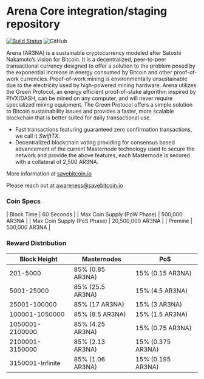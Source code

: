 Arena Core integration/staging repository
=================================================
[![Build Status](https://travis-ci.org/arena/arena.svg?branch=master)](https://travis-ci.org/arena/arena) ![GitHub](https://img.shields.io/github/license/mashape/apistatus.svg)

Arena (AR3NA) is a sustainable cryptocurrency modeled after Satoshi Nakamoto’s vision for Bitcoin. It is a decentralized, peer-to-peer transactional currency designed to offer a solution to the problem posed by the exponential increase in energy consumed by Bitcoin and other proof-of-work currencies. Proof-of-work mining is environmentally unsustainable due to the electricity used by high-powered mining hardware. Arena utilizes the Green Protocol, an energy efficient proof-of-stake algorithm inspired by PIVX/DASH, can be mined on any computer, and will never require specialized mining equipment. The Green Protocol offers a simple solution to Bitcoin sustainability issues and provides a faster, more scalable blockchain that is better suited for daily transactional use.

- Fast transactions featuring guaranteed zero confirmation transactions, we call it _SwiftTX_.
- Decentralized blockchain voting providing for consensus based advancement of the current Masternode
  technology used to secure the network and provide the above features, each Masternode is secured
  with a collateral of 2,500 AR3NA.

More information at [savebitcoin.io](http://www.savebitcoin.io)

Please reach out at awareness@savebitcoin.io

### Coin Specs
| Block Time                  | 60 Seconds      |
| Max Coin Supply (PoW Phase) | 500,000 AR3NA    |
| Max Coin Supply (PoS Phase) | 20,500,000 AR3NA |
| Premine                     | 500,000 AR3NA    |

### Reward Distribution

| **Block Height** | **Masternodes**  | **PoS**          |
|------------------|------------------|------------------|
| 201-5000         | 85% (0.85 AR3NA)  | 15% (0.15 AR3NA)   | 
| 5001-25000       | 85% (25.5 AR3NA)  | 15% (4.5 AR3NA)     |
| 25001-100000     | 85% (17 AR3NA)    | 15% (3 AR3NA)     | 
| 100001-1050000   | 85% (8.5 AR3NA)   | 15% (1.5 AR3NA)     |
| 1050001-2100000  | 85% (4.25 AR3NA)  | 15% (0.75 AR3NA)   | 
| 2100001-3150000  | 85% (2.13 AR3NA)  | 15% (0.375 AR3NA)  | 
| 3150001-Infinite | 85% (1.06 AR3NA)  | 15% (0.195 AR3NA)  | 
